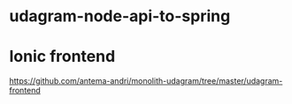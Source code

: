 # udagram-node-api-to-spring


# Ionic frontend
https://github.com/antema-andri/monolith-udagram/tree/master/udagram-frontend